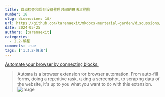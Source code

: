 ```yaml
---
title: 自动检查和保存设备重启时间的算法流程图
number: 18
slug: discussions-18/
url: https://github.com/tarenaexit/mkdocs-merterial-garden/discussions/18
date: 2024-05-25
authors: [tarenaexit]
categories: 
  - 1.2-编程
comments: true
tags: ['1.2.2-算法']
---
```


[Automate your browser by connecting blocks.](https://www.automa.site/)
> Automa is a browser extension for browser automation. From auto-fill forms, doing a repetitive task, taking a screenshot, to scraping data of the website, it's up to you what you want to do with this extension.
![image](https://cdn.ccsyue.com/picx-images-hosting/master/2024/05/image.5j411qo0z8.webp)